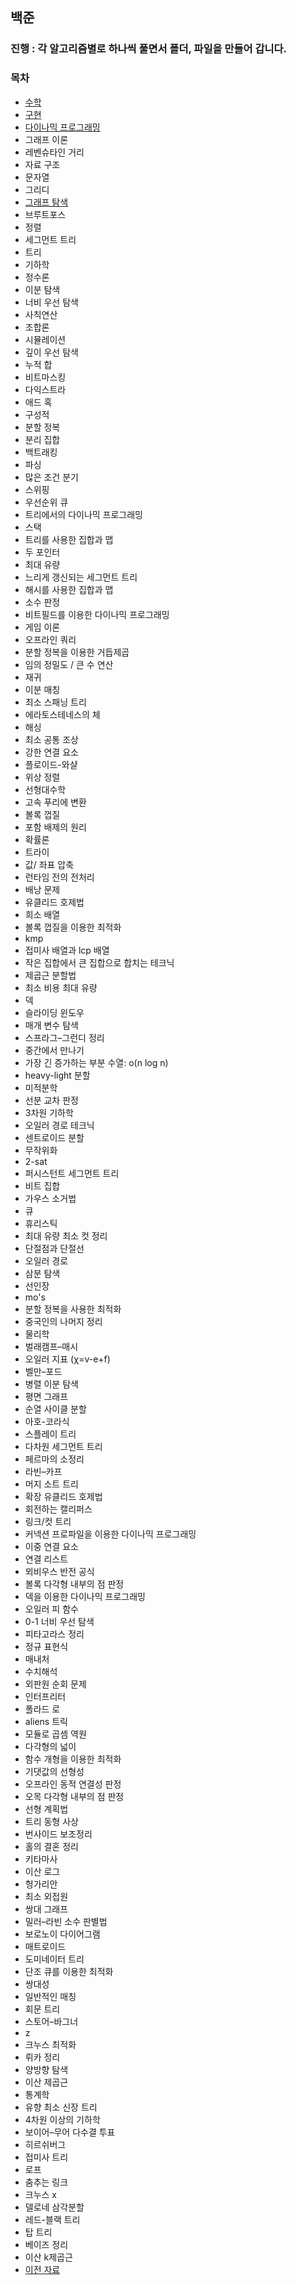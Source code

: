 ## 백준

### 진행 : 각 알고리즘별로 하나씩 풀면서 폴더, 파일을 만들어 갑니다.

### 목차
* [수학](https://github.com/gerherh/Algorithm/tree/main/%EB%B0%B1%EC%A4%80/%EC%88%98%ED%95%99)
* [구현](https://github.com/gerherh/Algorithm/tree/main/%EB%B0%B1%EC%A4%80/%EA%B5%AC%ED%98%84)
* [다이나믹 프로그래밍](https://github.com/gerherh/Algorithm/tree/main/%EB%B0%B1%EC%A4%80/%EB%8B%A4%EC%9D%B4%EB%82%98%EB%AF%B9%20%ED%94%84%EB%A1%9C%EA%B7%B8%EB%9E%98%EB%B0%8D)
* 그래프 이론
* 레벤슈타인 거리
* 자료 구조
* 문자열
* 그리디
* [그래프 탐색](https://github.com/gerherh/Algorithm/tree/main/%EB%B0%B1%EC%A4%80/%EA%B7%B8%EB%9E%98%ED%94%84%20%ED%83%90%EC%83%89)
* 브루트포스
* 정렬
* 세그먼트 트리
* 트리
* 기하학
* 정수론
* 이분 탐색
* 너비 우선 탐색
* 사칙연산
* 조합론
* 시뮬레이션
* 깊이 우선 탐색
* 누적 합
* 비트마스킹
* 다익스트라
* 애드 혹
* 구성적
* 분할 정복
* 분리 집합
* 백트래킹
* 파싱
* 많은 조건 분기
* 스위핑
* 우선순위 큐
* 트리에서의 다이나믹 프로그래밍
* 스택
* 트리를 사용한 집합과 맵
* 두 포인터
* 최대 유량
* 느리게 갱신되는 세그먼트 트리
* 해시를 사용한 집합과 맵
* 소수 판정
* 비트필드를 이용한 다이나믹 프로그래밍
* 게임 이론
* 오프라인 쿼리
* 분할 정복을 이용한 거듭제곱
* 임의 정밀도 / 큰 수 연산
* 재귀
* 이분 매칭
* 최소 스패닝 트리
* 에라토스테네스의 체
* 해싱
* 최소 공통 조상
* 강한 연결 요소
* 플로이드-와샬
* 위상 정렬
* 선형대수학
* 고속 푸리에 변환
* 볼록 껍질
* 포함 배제의 원리
* 확률론
* 트라이
* 값/ 좌표 압축
* 런타임 전의 전처리
* 배낭 문제
* 유클리드 호제법
* 희소 배열
* 볼록 껍질을 이용한 최적화
* kmp
* 접미사 배열과 lcp 배열
* 작은 집합에서 큰 집합으로 합치는 테크닉
* 제곱근 분할법
* 최소 비용 최대 유량
* 덱
* 슬라이딩 윈도우
* 매개 변수 탐색
* 스프라그–그런디 정리
* 중간에서 만나기
* 가장 긴 증가하는 부분 수열: o(n log n)
* heavy-light 분할
* 미적분학
* 선분 교차 판정
* 3차원 기하학
* 오일러 경로 테크닉
* 센트로이드 분할
* 무작위화
* 2-sat
* 퍼시스턴트 세그먼트 트리
* 비트 집합
* 가우스 소거법
* 큐
* 휴리스틱
* 최대 유량 최소 컷 정리
* 단절점과 단절선
* 오일러 경로
* 삼분 탐색
* 선인장
* mo's
* 분할 정복을 사용한 최적화
* 중국인의 나머지 정리
* 물리학
* 벌래캠프–매시
* 오일러 지표 (χ=v-e+f)
* 벨만–포드
* 병렬 이분 탐색
* 평면 그래프
* 순열 사이클 분할
* 아호-코라식
* 스플레이 트리
* 다차원 세그먼트 트리
* 페르마의 소정리
* 라빈–카프
* 머지 소트 트리
* 확장 유클리드 호제법
* 회전하는 캘리퍼스
* 링크/컷 트리
* 커넥션 프로파일을 이용한 다이나믹 프로그래밍
* 이중 연결 요소
* 연결 리스트
* 뫼비우스 반전 공식
* 볼록 다각형 내부의 점 판정
* 덱을 이용한 다이나믹 프로그래밍
* 오일러 피 함수
* 0-1 너비 우선 탐색
* 피타고라스 정리
* 정규 표현식
* 매내처
* 수치해석
* 외판원 순회 문제
* 인터프리터
* 폴라드 로
* aliens 트릭
* 모듈로 곱셈 역원
* 다각형의 넓이
* 함수 개형을 이용한 최적화
* 기댓값의 선형성
* 오프라인 동적 연결성 판정
* 오목 다각형 내부의 점 판정
* 선형 계획법
* 트리 동형 사상
* 번사이드 보조정리
* 홀의 결혼 정리
* 키타마사
* 이산 로그
* 헝가리안
* 최소 외접원
* 쌍대 그래프
* 밀러–라빈 소수 판별법
* 보로노이 다이어그램
* 매트로이드
* 도미네이터 트리
* 단조 큐를 이용한 최적화
* 쌍대성
* 일반적인 매칭
* 회문 트리
* 스토어–바그너
* z
* 크누스 최적화
* 뤼카 정리
* 양방향 탐색
* 이산 제곱근
* 통계학
* 유향 최소 신장 트리
* 4차원 이상의 기하학
* 보이어–무어 다수결 투표
* 히르쉬버그
* 접미사 트리
* 로프
* 춤추는 링크
* 크누스 x
* 델로네 삼각분할
* 레드-블랙 트리
* 탑 트리
* 베이즈 정리
* 이산 k제곱근
* [이전 자료](https://github.com/gerherh/Algorithm/tree/main/%EB%B0%B1%EC%A4%80/%EC%9D%B4%EC%A0%84%EC%9E%90%EB%A3%8C)

